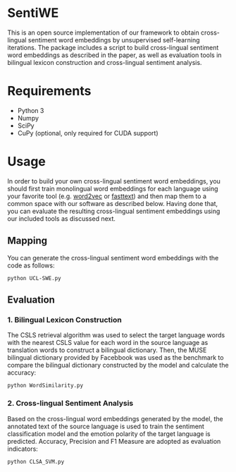# SentiWE 
This is an open source implementation of our framework to obtain cross-lingual sentiment word embeddings by unsupervised self-learning iterations.
The package includes a script to build cross-lingual sentiment word embeddings as described in the paper, as well as evaluation tools in bilingual lexicon construction and cross-lingual sentiment analysis.
# Requirements
* Python 3
* Numpy
* SciPy
* CuPy (optional, only required for CUDA support)
# Usage
In order to build your own cross-lingual sentiment word embeddings, you should first train monolingual word embeddings for each language using your favorite tool (e.g. [word2vec](https://github.com/tmikolov/word2vec) or [fasttext](https://github.com/facebookresearch/fastText)) and then map them to a common space with our software as described below. Having done that, you can evaluate the resulting cross-lingual sentiment embeddings using our included tools as discussed next.
## Mapping
You can generate the cross-lingual sentiment word embeddings with the code as follows:
```
python UCL-SWE.py
```
## Evaluation
### 1. Bilingual Lexicon Construction
The CSLS retrieval algorithm was used to select the target language words with the nearest CSLS value for each word in the source language as translation words to construct a bilingual dictionary. Then, the MUSE bilingual dictionary provided by Facebbook was used as the benchmark to compare the bilingual dictionary constructed by the model and calculate the accuracy:
```
python WordSimilarity.py
```
### 2. Cross-lingual Sentiment Analysis
Based on the cross-lingual word embeddings generated by the model, the annotated text of the source language is used to train the sentiment classification model and the emotion polarity of the target language is predicted. Accuracy, Precision and F1 Measure are adopted as evaluation indicators:
```
python CLSA_SVM.py
```
